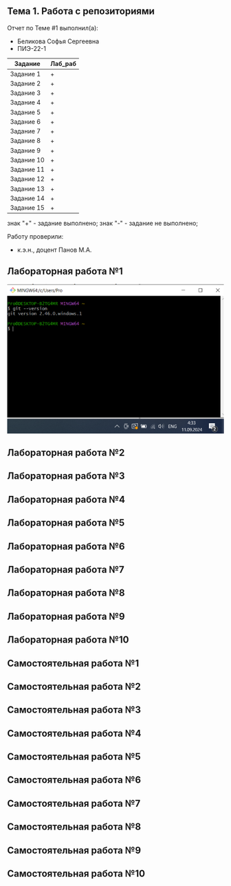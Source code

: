 ## Тема 1. Работа с репозиториями
Отчет по Теме #1 выполнил(а):
- Беликова Софья Сергеевна
- ПИЭ-22-1

| Задание | Лаб_раб |
| ------ | ------ |
| Задание 1 | + |
| Задание 2 | + | 
| Задание 3 | + |
| Задание 4 | + |
| Задание 5 | + | 
| Задание 6 | + | 
| Задание 7 | + | 
| Задание 8 | + | 
| Задание 9 | + | 
| Задание 10 | + | 
| Задание 11 | + | 
| Задание 12 | + | 
| Задание 13 | + | 
| Задание 14 | + | 
| Задание 15 | + | 

знак "+" - задание выполнено; знак "-" - задание не выполнено;

Работу проверили:
- к.э.н., доцент Панов М.А.

## Лабораторная работа №1
![Меню](https://github.com/SSBelikova/-/blob/main/Лаб1.png)

## Лабораторная работа №2


## Лабораторная работа №3

  
## Лабораторная работа №4


## Лабораторная работа №5


## Лабораторная работа №6


## Лабораторная работа №7

## Лабораторная работа №8


## Лабораторная работа №9


## Лабораторная работа №10


## Самостоятельная работа №1

  
## Самостоятельная работа №2

## Самостоятельная работа №3

  
## Самостоятельная работа №4

  
## Самостоятельная работа №5

  
## Самостоятельная работа №6

  
## Самостоятельная работа №7

  
## Самостоятельная работа №8

  
## Самостоятельная работа №9

  
## Самостоятельная работа №10

